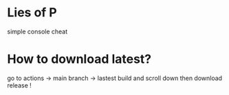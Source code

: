 # Lies of P
simple console cheat

# How to download latest?
go to actions -> main branch -> lastest build and scroll down then download release !
